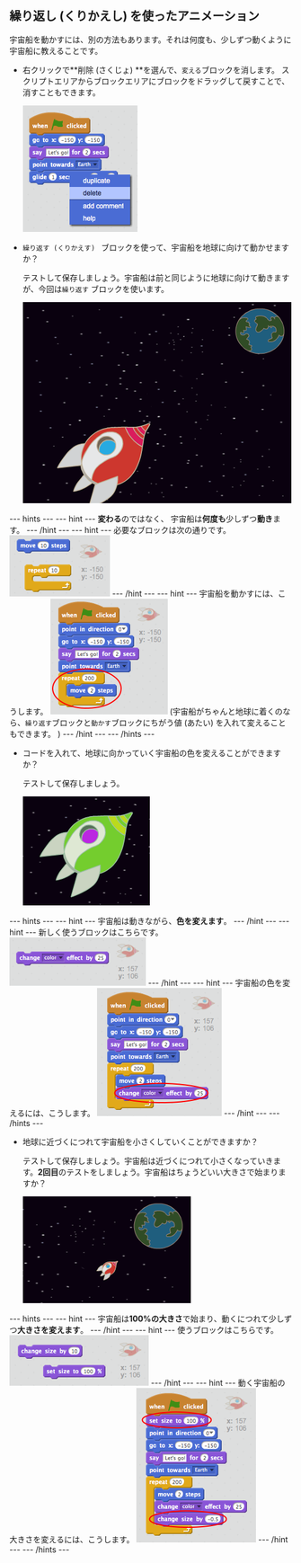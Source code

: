 ## 繰り返し (くりかえし) を使ったアニメーション

宇宙船を動かすには、別の方法もあります。それは何度も、少しずつ動くように宇宙船に教えることです。

+ 右クリックで**削除 (さくじょ) **を選んで、`変える`ブロックを消します。 スクリプトエリアからブロックエリアにブロックをドラッグして戻すことで、消すこともできます。
    
    ![Deleting the glide block](images/space-delete-glide.png)

+ `繰り返す (くりかえす) ` ブロックを使って、宇宙船を地球に向けて動かせますか？
    
    テストして保存しましょう。宇宙船は前と同じように地球に向けて動きますが、今回は`繰り返す` ブロックを使います。
    
    ![Testing a spaceship animation](images/space-animate-stage.png)

\--- hints \--- \--- hint \--- **変わる**のではなく、 宇宙船は**何度も**少しずつ**動き**ます。 \--- /hint \--- \--- hint \--- 必要なブロックは次の通りです。 ![Blocks for an animated spaceship](images/space-repeat-blocks.png) \--- /hint \--- \--- hint \--- 宇宙船を動かすには、こうします。 ![Code for an animated spaceship](images/space-repeat-code.png) (宇宙船がちゃんと地球に着くのなら、`繰り返す`ブロックと`動かす`ブロックにちがう値 (あたい) を入れて変えることもできます。 ) \--- /hint \--- \--- /hints \---

+ コードを入れて、地球に向かっていく宇宙船の色を変えることができますか？
    
    テストして保存しましょう。
    
    ![Testing a colour-changing spaceship](images/space-colour-test.png)

\--- hints \--- \--- hint \--- 宇宙船は動きながら、**色を変えます**。 \--- /hint \--- \--- hint \--- 新しく使うブロックはこちらです。 ![Block for changing colour](images/space-colour-blocks.png) \--- /hint \--- \--- hint \--- 宇宙船の色を変えるには、こうします。 ![Code for an animated spaceship](images/space-colour-code.png) \--- /hint \--- \--- /hints \---

+ 地球に近づくにつれて宇宙船を小さくしていくことができますか？
    
    テストして保存しましょう。宇宙船は近づくにつれて小さくなっていきます。**2回目**のテストをしましょう。宇宙船はちょうどいい大きさで始まりますか？
    
    ![Testing a shrinking spaceship](images/space-size-test.png)

\--- hints \--- \--- hint \--- 宇宙船は**100%の大きさ**で始まり、動くにつれて少しずつ**大きさを変えます**。 \--- /hint \--- \--- hint \--- 使うブロックはこちらです。 ![Blocks for changing size](images/space-size-blocks.png) \--- /hint \--- \--- hint \--- 動く宇宙船の大きさを変えるには、こうします。 ![Code for changing size](images/space-size-code.png) \--- /hint \--- \--- /hints \---
